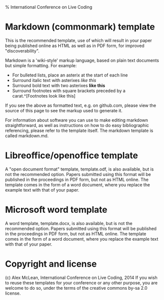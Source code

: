 % International Conference on Live Coding

# Markdown (commonmark) template

This is the recommended template, use of which will result in your
paper being published online as HTML as well as in PDF form, for
improved "discoverability". 

Markdown is a 'wiki-style' markup language, based on plain text
documents but simple formatting. For example:

* For bulleted lists, place an asterix at the start of each line
* Surround italic text with asterixes *like this*
* Surround bold text with two asterixes **like this**
* Surround footnotes with square brackets preceded by a carat.^[Footnotes look like this]

If you see the above as formatted text, e.g. on github.com, please
view the source of this page to see the markup used to generate it.

For information about software you can use to make editing markdown
straightforward, as well as instructions on how to do easy
bibliographic referencing, please refer to the template itself. The
markdown template is called markdown.md.

# Libreoffice/openoffice template

A "open document format" template, template.odf, is also available,
but is not the recommended option. Papers submitted using this format
will be published in the proceedings in PDF form, but not as HTML
online. The template comes in the form of a word document, where you
replace the example text with that of your paper.

# Microsoft word template

A word template, template.docx, is also available, but is not the
recommended option. Papers submitted using this format will be
published in the proceedings in PDF form, but not as HTML online. The
template comes in the form of a word document, where you replace the
example text with that of your paper.

# Copyright and license

(c) Alex McLean, International Conference on Live Coding, 2014
If you wish to reuse these templates for your conference or any other
purpose, you are welcome to do so, under the terms of the creative
commons by-sa 2.0 license.
